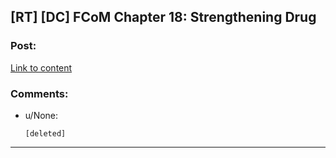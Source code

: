 ## [RT] [DC] FCoM Chapter 18: Strengthening Drug

### Post:

[Link to content](https://friendshipispower.wordpress.com/2016/11/21/chapter-18-strengthening-drug/)

### Comments:

- u/None:
  ```
  [deleted]
  ```

---

